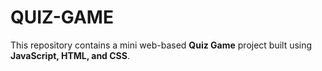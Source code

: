 #  QUIZ-GAME
This repository contains a mini web-based **Quiz Game** project built using **JavaScript, HTML, and CSS**. 

